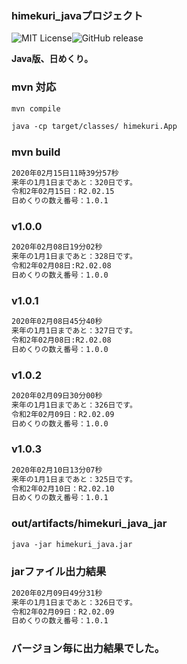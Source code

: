 ### himekuri_javaプロジェクト

![MIT License](http://img.shields.io/badge/license-MIT-blue.svg?style=flat)![GitHub release](https://img.shields.io/github/release/takkii/himekuri_java.svg?style=flat)

**Java版、日めくり。**

### mvn 対応

```markdown
mvn compile

java -cp target/classes/ himekuri.App
```

### mvn build

```markdown
2020年02月15日11時39分57秒
来年の1月1日まであと：320日です。
令和2年02月15日：R2.02.15
日めくりの数え番号：1.0.1
```

### v1.0.0

```markdown
2020年02月08日19分02秒
来年の1月1日まであと：328日です。
令和2年02月08日:R2.02.08
日めくりの数え番号：1.0.0
```

### v1.0.1

```markdown
2020年02月08日45分40秒
来年の1月1日まであと：327日です。
令和2年02月08日:R2.02.08
日めくりの数え番号：1.0.0
```

### v1.0.2

```markdown
2020年02月09日30分00秒
来年の1月1日まであと：326日です。
令和2年02月09日：R2.02.09
日めくりの数え番号：1.0.0
```

### v1.0.3

```markdown
2020年02月10日13分07秒
来年の1月1日まであと：325日です。
令和2年02月10日：R2.02.10
日めくりの数え番号：1.0.1
```

### out/artifacts/himekuri_java_jar

```markdown
java -jar himekuri_java.jar
```

### jarファイル出力結果

```markdown
2020年02月09日49分31秒
来年の1月1日まであと：326日です。
令和2年02月09日：R2.02.09
日めくりの数え番号：1.0.1
```

### バージョン毎に出力結果でした。